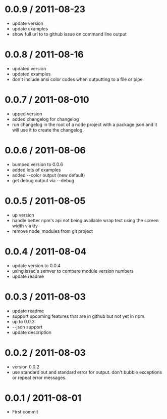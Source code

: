 0.0.9 / 2011-08-23
==================

  * update version
  * update examples
  * show full url to to github issue on command line output

0.0.8 / 2011-08-16
==================

  * updated version
  * updated examples
  * don't include ansi color codes when outputting to a file or pipe

0.0.7 / 2011-08-010
===================

  * upped version
  * added changelog for changelog
  * run changelog in the root of a node project with a package.json and it will use it to
    create the changelog.

0.0.6 / 2011-08-06
==================

  * bumped version to 0.0.6
  * added lots of examples
  * added --color output (new default)
  * get debug output via --debug

0.0.5 / 2011-08-05
==================

  * up version
  * handle better npm's api not being available
    wrap text using the screen width via tty
  * remove node_modules from git project

0.0.4 / 2011-08-04
==================

  * update version to 0.0.4
  * using issac's semver to compare module version numbers
  * update readme

0.0.3 / 2011-08-03
==================

  * update readme
  * support upcoming features that are in github but not yet in npm.
  * up to 0.0.3
  * --json support
  * update description

0.0.2 / 2011-08-03
==================

  * version 0.0.2
  * use standard out and standard error for output.
    don't bubble exceptions or repeat error messages.

0.0.1 / 2011-08-01
==================

  * First commit
